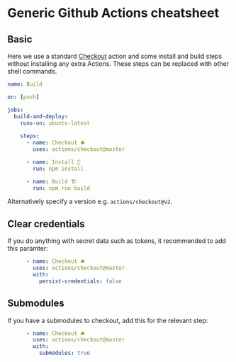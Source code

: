 # Generic Github Actions cheatsheet


## Basic

Here we use a standard [Checkout](https://github.com/actions/checkout) action and some install and build steps without installing any extra Actions. These steps can be replaced with other shell commands.

```yaml
name: Build

on: [push]

jobs:
  build-and-deploy:
    runs-on: ubuntu-latest
    
    steps:
      - name: Checkout 🛎️
        uses: actions/checkout@master

      - name: Install 🔧
        run: npm install

      - name: Build 🏗️
        run: npm run build
```

Alternatively specify a version e.g. `actions/checkout@v2`.


## Clear credentials

If you do anything with secret data such as tokens, it recommended to add this paramter:

```yaml
      - name: Checkout 🛎️
        uses: actions/checkout@master
        with:
          persist-credentials: false
```


## Submodules

If you have a submodules to checkout, add this for the relevant step:

```yaml
      - name: Checkout 🛎️
        uses: actions/checkout@master
        with:
          submodules: true
```
